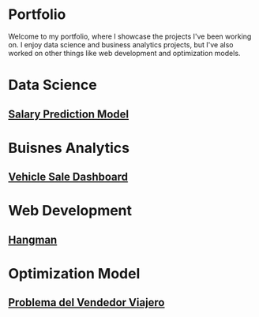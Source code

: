 # Portfolio

Welcome to my portfolio, where I showcase the projects I've been working on. I enjoy data science and business analytics projects, but I've also worked on other things like web development and optimization models.


# Data Science
## [Salary Prediction Model](https://github.com/antoniaarias/Modelo-de-Clasificaci-n-de-Sueldo-c-r-Carrera/tree/main)


# Buisnes Analytics
## [Vehicle Sale Dashboard](https://app.powerbi.com/links/TG2uu5pVwJ?ctid=36b6d413-3b6f-481a-bc9d-6689b511cafa&pbi_source=linkShare&bookmarkGuid=aeb004e3-716c-4258-9d9d-cd151c72f889)


# Web Development
## [Hangman](https://github.com/antoniaarias/Hangman)

# Optimization Model
## [Problema del Vendedor Viajero](https://github.com/antoniaarias/Problema-del-Vendedor-Viajero)





